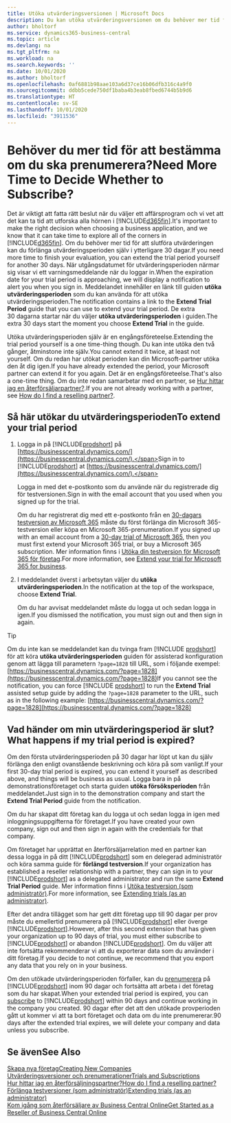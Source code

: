 ```yaml
---
title: Utöka utvärderingsversionen | Microsoft Docs
description: Du kan utöka utvärderingsversionen om du behöver mer tid för att bestämma om du vill prenumerera.
author: bholtorf
ms.service: dynamics365-business-central
ms.topic: article
ms.devlang: na
ms.tgt_pltfrm: na
ms.workload: na
ms.search.keywords: ''
ms.date: 10/01/2020
ms.author: bholtorf
ms.openlocfilehash: 0af6881b98aae103a6d37ce16b06dfb316c4a9f0
ms.sourcegitcommit: ddbb5cede750df1baba4b3eab8fbed6744b5b9d6
ms.translationtype: HT
ms.contentlocale: sv-SE
ms.lasthandoff: 10/01/2020
ms.locfileid: "3911536"
---
```

# <a name="need-more-time-to-decide-whether-to-subscribe"></a><span data-ttu-id="c071c-103">Behöver du mer tid för att bestämma om du ska prenumerera?</span><span class="sxs-lookup"><span data-stu-id="c071c-103">Need More Time to Decide Whether to Subscribe?</span></span>

<span data-ttu-id="c071c-104">Det är viktigt att fatta rätt beslut när du väljer ett affärsprogram och vi vet att det kan ta tid att utforska alla hörnen i [!INCLUDE[d365fin](includes/d365fin_md.md)].</span><span class="sxs-lookup"><span data-stu-id="c071c-104">It's important to make the right decision when choosing a business application, and we know that it can take time to explore all of the corners in [!INCLUDE[d365fin](includes/d365fin_md.md)].</span></span> <span data-ttu-id="c071c-105">Om du behöver mer tid för att slutföra utvärderingen kan du förlänga utvärderingsperioden själv i ytterligare 30 dagar.</span><span class="sxs-lookup"><span data-stu-id="c071c-105">If you need more time to finish your evaluation, you can extend the trial period yourself for another 30 days.</span></span> <span data-ttu-id="c071c-106">När utgångsdatumet för utvärderingsperioden närmar sig visar vi ett varningsmeddelande när du loggar in.</span><span class="sxs-lookup"><span data-stu-id="c071c-106">When the expiration date for your trial period is approaching, we will display a notification to alert you when you sign in.</span></span> <span data-ttu-id="c071c-107">Meddelandet innehåller en länk till guiden **utöka utvärderingsperioden** som du kan använda för att utöka utvärderingsperioden.</span><span class="sxs-lookup"><span data-stu-id="c071c-107">The notification contains a link to the **Extend Trial Period** guide that you can use to extend your trial period.</span></span> <span data-ttu-id="c071c-108">De extra 30 dagarna startar när du väljer **utöka utvärderingsperioden** i guiden.</span><span class="sxs-lookup"><span data-stu-id="c071c-108">The extra 30 days start the moment you choose **Extend Trial** in the guide.</span></span>

<span data-ttu-id="c071c-109">Utöka utvärderingsperioden själv är en engångsföreteelse.</span><span class="sxs-lookup"><span data-stu-id="c071c-109">Extending the trial period yourself is a one time-thing though.</span></span> <span data-ttu-id="c071c-110">Du kan inte utöka den två gånger, åtminstone inte själv.</span><span class="sxs-lookup"><span data-stu-id="c071c-110">You cannot extend it twice, at least not yourself.</span></span> <span data-ttu-id="c071c-111">Om du redan har utökat perioden kan din Microsoft-partner utöka den åt dig igen.</span><span class="sxs-lookup"><span data-stu-id="c071c-111">If you have already extended the period, your Microsoft partner can extend it for you again.</span></span> <span data-ttu-id="c071c-112">Det är en engångsföreteelse.</span><span class="sxs-lookup"><span data-stu-id="c071c-112">That's also a one-time thing.</span></span> <span data-ttu-id="c071c-113">Om du inte redan samarbetar med en partner, se [Hur hittar jag en återförsäljarpartner?](across-faq.md#findpartner).</span><span class="sxs-lookup"><span data-stu-id="c071c-113">If you are not already working with a partner, see [How do I find a reselling partner?](across-faq.md#findpartner).</span></span>  

## <a name="to-extend-your-trial-period"></a><span data-ttu-id="c071c-114">Så här utökar du utvärderingsperioden</span><span class="sxs-lookup"><span data-stu-id="c071c-114">To extend your trial period</span></span>

1. <span data-ttu-id="c071c-115">Logga in på [!INCLUDE[prodshort](includes/prodshort.md)] på [https://businesscentral.dynamics.com/](https://businesscentral.dynamics.com/).</span><span class="sxs-lookup"><span data-stu-id="c071c-115">Sign in to [!INCLUDE[prodshort](includes/prodshort.md)] at [https://businesscentral.dynamics.com/](https://businesscentral.dynamics.com/).</span></span>

    <span data-ttu-id="c071c-116">Logga in med det e-postkonto som du använde när du registrerade dig för testversionen.</span><span class="sxs-lookup"><span data-stu-id="c071c-116">Sign in with the email account that you used when you signed up for the trial.</span></span>  

    <span data-ttu-id="c071c-117">Om du har registrerat dig med ett e-postkonto från en [30-dagars testversion av Microsoft 365](/microsoft-365/commerce/sign-up-for-office-365-trial) måste du först förlänga din Microsoft 365-testversion eller köpa en Microsoft 365-prenumeration.</span><span class="sxs-lookup"><span data-stu-id="c071c-117">If you signed up with an email account from a [30-day trial of Microsoft 365](/microsoft-365/commerce/sign-up-for-office-365-trial), then you must first extend your Microsoft 365 trial, or buy a Microsoft 365 subscription.</span></span> <span data-ttu-id="c071c-118">Mer information finns i [Utöka din testversion för Microsoft 365 för företag](/microsoft-365/commerce/extend-your-trial).</span><span class="sxs-lookup"><span data-stu-id="c071c-118">For more information, see [Extend your trial for Microsoft 365 for business](/microsoft-365/commerce/extend-your-trial).</span></span>
2. <span data-ttu-id="c071c-119">I meddelandet överst i arbetsytan väljer du **utöka utvärderingsperioden**.</span><span class="sxs-lookup"><span data-stu-id="c071c-119">In the notification at the top of the workspace, choose **Extend Trial**.</span></span>

    <span data-ttu-id="c071c-120">Om du har avvisat meddelandet måste du logga ut och sedan logga in igen.</span><span class="sxs-lookup"><span data-stu-id="c071c-120">If you dismissed the notification, you must sign out and then sign in again.</span></span>

> [!TIP]
> <span data-ttu-id="c071c-121">Om du inte kan se meddelandet kan du tvinga fram [!INCLUDE [prodshort](includes/prodshort.md)] för att köra **utöka utvärderingsperioden** guiden för assisterad konfiguration genom att lägga till parametern ```?page=1828``` till URL, som i följande exempel: [https://businesscentral.dynamics.com/?page=1828](https://businesscentral.dynamics.com/?page=1828)</span><span class="sxs-lookup"><span data-stu-id="c071c-121">If you cannot see the notification, you can force [!INCLUDE [prodshort](includes/prodshort.md)] to run the **Extend Trial** assisted setup guide by adding the ```?page=1828``` parameter to the URL, such as in the following example: [https://businesscentral.dynamics.com/?page=1828](https://businesscentral.dynamics.com/?page=1828)</span></span>

## <a name="what-happens-if-my-trial-period-is-expired"></a><span data-ttu-id="c071c-122">Vad händer om min utvärderingsperiod är slut?</span><span class="sxs-lookup"><span data-stu-id="c071c-122">What happens if my trial period is expired?</span></span>

<span data-ttu-id="c071c-123">Om den första utvärderingsperioden på 30 dagar har löpt ut kan du själv förlänga den enligt ovanstående beskrivning och köra på som vanligt.</span><span class="sxs-lookup"><span data-stu-id="c071c-123">If your first 30-day trial period is expired, you can extend it yourself as described above, and things will be business as usual.</span></span> <span data-ttu-id="c071c-124">Logga bara in på demonstrationsföretaget och starta guiden **utöka försöksperioden** från meddelandet.</span><span class="sxs-lookup"><span data-stu-id="c071c-124">Just sign in to the demonstration company and start the **Extend Trial Period** guide from the notification.</span></span>  

<span data-ttu-id="c071c-125">Om du har skapat ditt företag kan du logga ut och sedan logga in igen med inloggningsuppgifterna för företaget.</span><span class="sxs-lookup"><span data-stu-id="c071c-125">If you have created your own company, sign out and then sign in again with the credentials for that company.</span></span>  

<span data-ttu-id="c071c-126">Om företaget har upprättat en återförsäljarrelation med en partner kan dessa logga in på ditt [!INCLUDE[prodshort](includes/prodshort.md)] som en delegerad administratör och köra samma guide för **förlängd testversion**.</span><span class="sxs-lookup"><span data-stu-id="c071c-126">If your organization has established a reseller relationship with a partner, they can sign in to your [!INCLUDE[prodshort](includes/prodshort.md)] as a delegated administrator and run the same **Extend Trial Period** guide.</span></span> <span data-ttu-id="c071c-127">Mer information finns i [Utöka testversion (som administratör)](/dynamics365/business-central/dev-itpro/administration/tenant-administration#extending-trials).</span><span class="sxs-lookup"><span data-stu-id="c071c-127">For more information, see [Extending trials (as an administrator)](/dynamics365/business-central/dev-itpro/administration/tenant-administration#extending-trials).</span></span>  

<span data-ttu-id="c071c-128">Efter det andra tillägget som har gett ditt företag upp till 90 dagar per prov måste du emellertid prenumerera på [!INCLUDE[prodshort](includes/prodshort.md)] eller överge [!INCLUDE[prodshort](includes/prodshort.md)].</span><span class="sxs-lookup"><span data-stu-id="c071c-128">However, after this second extension that has given your organization up to 90 days of trial, you must either subscribe to [!INCLUDE[prodshort](includes/prodshort.md)] or abandon [!INCLUDE[prodshort](includes/prodshort.md)].</span></span> <span data-ttu-id="c071c-129">Om du väljer att inte fortsätta rekommenderar vi att du exporterar data som du använder i ditt företag.</span><span class="sxs-lookup"><span data-stu-id="c071c-129">If you decide to not continue, we recommend that you export any data that you rely on in your business.</span></span>

<span data-ttu-id="c071c-130">Om den utökade utvärderingsperioden förfaller, kan du [prenumerera](https://go.microsoft.com/fwlink/?linkid=828659) på [!INCLUDE[prodshort](includes/prodshort.md)] inom 90 dagar och fortsätta att arbeta i det företag som du har skapat.</span><span class="sxs-lookup"><span data-stu-id="c071c-130">When your extended trial period is expired, you can [subscribe](https://go.microsoft.com/fwlink/?linkid=828659) to [!INCLUDE[prodshort](includes/prodshort.md)] within 90 days and continue working in the company you created.</span></span> <span data-ttu-id="c071c-131">90 dagar efter det att den utökade provperioden gått ut kommer vi att ta bort företaget och data om du inte prenumererar.</span><span class="sxs-lookup"><span data-stu-id="c071c-131">90 days after the extended trial expires, we will delete your company and data unless you subscribe.</span></span>  

## <a name="see-also"></a><span data-ttu-id="c071c-132">Se även</span><span class="sxs-lookup"><span data-stu-id="c071c-132">See Also</span></span>

[<span data-ttu-id="c071c-133">Skapa nya företag</span><span class="sxs-lookup"><span data-stu-id="c071c-133">Creating New Companies</span></span>](about-new-company.md)  
[<span data-ttu-id="c071c-134">Utvärderingsversioner och prenumerationer</span><span class="sxs-lookup"><span data-stu-id="c071c-134">Trials and Subscriptions</span></span>](across-preview.md)  
[<span data-ttu-id="c071c-135">Hur hittar jag en återförsäljningspartner?</span><span class="sxs-lookup"><span data-stu-id="c071c-135">How do I find a reselling partner?</span></span>](across-faq.md#findpartner)  
[<span data-ttu-id="c071c-136">Förlänga testversioner (som administratör)</span><span class="sxs-lookup"><span data-stu-id="c071c-136">Extending trials (as an administrator)</span></span>](/dynamics365/business-central/dev-itpro/administration/tenant-administration#extending-trials)  
[<span data-ttu-id="c071c-137">Kom igång som återförsäljare av Business Central Online</span><span class="sxs-lookup"><span data-stu-id="c071c-137">Get Started as a Reseller of Business Central Online</span></span>](/dynamics365/business-central/dev-itpro/administration/get-started-online)  
